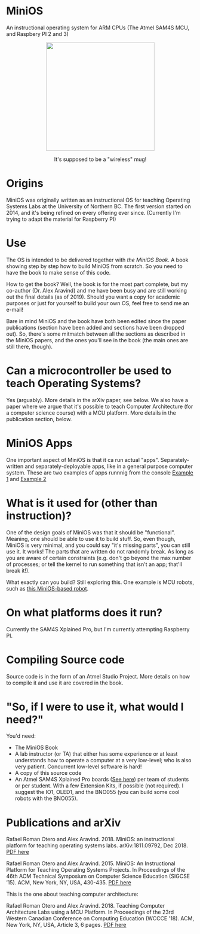 # MiniOS

An instructional operating system for ARM CPUs (The Atmel SAM4S MCU, and Raspbery PI 2 and 3)

<p align="center">
  <img src="https://github.com/rromanotero/minios/blob/master/logo.png" width="290"/>
  <p align="center">It's supposed to be a "wireless" mug!</p>
</p>


# Origins

MiniOS was originally written as an instructional OS for teaching Operating Systems Labs at the University of Northern BC. The first version started on 2014, and it's being refined on every offering ever since. (Currently I'm trying to adapt the material for Raspberry PI)


# Use

The OS is intended to be delivered together with *the MiniOS Book*. A book showing step by step how to build MiniOS from scratch. So you need to have the book to make sense of this code.

How to get the book? Well, the book is for the most part complete, but my co-author (Dr. Alex Aravind) and me have been busy and are still working out the final details (as of 2019). Should you want a copy for academic purposes or just for yourself to build your own OS, feel free to send me an e-mail! 

Bare in mind MiniOS and the book have both been edited since the paper publications (section have been added and sections have been dropped out). So, there's some mitmatch between all the sections as described in the MiniOS papers, and the ones you'll see in the book (the main ones are still there, though). 


# Can a microcontroller be used to teach Operating Systems?

Yes (arguably). More details in the arXiv paper, see below. We also have a paper where we argue that it's possible to teach Computer Architecture (for a computer science course) with a MCU platform. More details in the publication section, below. 


# MiniOS Apps

One important aspect of MiniOS is that it ca run actual "apps". Separately-written and separately-deployable apps, like in a general purpose computer system. These are two examples of apps runnnig from the console [Example 1](https://youtu.be/xwV5s2CTYqg) and [Example 2](https://youtu.be/HzgY5F7Pba4)


# What is it used for (other than instruction)?

One of the design goals of MiniOS was that it should be "functional". Meaning, one should be able to use it to build stuff. So, even though, MiniOS is very minimal, and you could say "it's missing parts", you can still use it. It works! The parts that are written do not randomly break. As long as you are aware of certain constraints (e.g. don't go beyond the max number of processes; or tell the kernel to run something that isn't an app; that'll break it!).


What exactly can you build? Still exploring this. One example is MCU robots, such as [this MiniOS-based robot](https://www.youtube.com/watch?v=Tp8fJ_0Ap_s). 


# On what platforms does it run?

Currently the SAM4S Xplained Pro, but I'm currently attempting Raspberry PI.


# Compiling Source code

Source code is in the form of an Atmel Studio Project. More details on how to compile it and use it are covered in the book.


# "So, if I were to use it, what would I need?"

You'd need:

 - The MiniOS Book
 - A lab instructor (or TA) that either has some experience or at least understands how to operate a computer at a very low-level; who is also very patient. Concurrent low-level software is hard!
 - A copy of this source code
 - An Atmel SAM4S Xplained Pro boards ([See here](https://www.microchip.com/DevelopmentTools/ProductDetails/atsam4s-xpro)) per team of students or per student. With a few Extension Kits, if possible (not required). I suggest the IO1, OLED1, and the BNO055 (you can build some cool robots with the BNO055). 
 

# Publications and arXiv

Rafael Roman Otero and Alex Aravind. 2018. MiniOS: an instructional platform for teaching operating systems labs. arXiv:1811.09792, Dec 2018. [PDF here](https://arxiv.org/abs/1811.09792v2)

Rafael Roman Otero and Alex Aravind. 2015. MiniOS: An Instructional Platform for Teaching Operating Systems Projects. In Proceedings of the 46th ACM Technical Symposium on Computer Science Education (SIGCSE ’15). ACM, New York, NY, USA, 430-435. [PDF here](http://embedntks.com/datastructs/papers/minios%20paper%20%28published%20version%29.pdf)

This is the one about teaching computer architecture:

Rafael Roman Otero and Alex Aravind. 2018. Teaching Computer Architecture Labs using a MCU Platform. In Proceedings of the 23rd Western Canadian Conference on Computing Education (WCCCE '18). ACM, New York, NY, USA, Article 3, 6 pages. [PDF here](http://embedntks.com/datastructs/papers/wccce%20teaching%20computer%20architecture%20%28published%20version%29.pdf)

